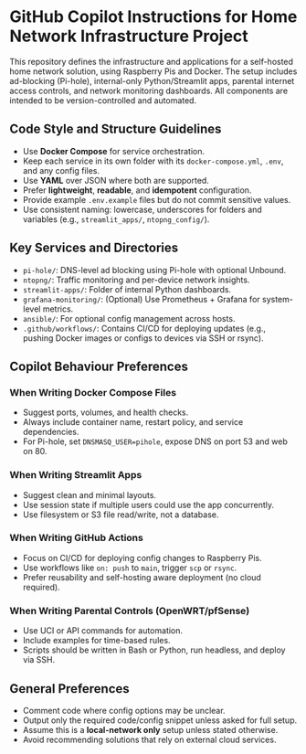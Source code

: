 # GitHub Copilot Instructions for Home Network Infrastructure Project

This repository defines the infrastructure and applications for a self-hosted home network solution, using Raspberry Pis and Docker. The setup includes ad-blocking (Pi-hole), internal-only Python/Streamlit apps, parental internet access controls, and network monitoring dashboards. All components are intended to be version-controlled and automated.

## Code Style and Structure Guidelines

- Use **Docker Compose** for service orchestration.
- Keep each service in its own folder with its `docker-compose.yml`, `.env`, and any config files.
- Use **YAML** over JSON where both are supported.
- Prefer **lightweight**, **readable**, and **idempotent** configuration.
- Provide example `.env.example` files but do not commit sensitive values.
- Use consistent naming: lowercase, underscores for folders and variables (e.g., `streamlit_apps/`, `ntopng_config/`).

## Key Services and Directories

- `pi-hole/`: DNS-level ad blocking using Pi-hole with optional Unbound.
- `ntopng/`: Traffic monitoring and per-device network insights.
- `streamlit-apps/`: Folder of internal Python dashboards.
- `grafana-monitoring/`: (Optional) Use Prometheus + Grafana for system-level metrics.
- `ansible/`: For optional config management across hosts.
- `.github/workflows/`: Contains CI/CD for deploying updates (e.g., pushing Docker images or configs to devices via SSH or rsync).

## Copilot Behaviour Preferences

### When Writing Docker Compose Files
- Suggest ports, volumes, and health checks.
- Always include container name, restart policy, and service dependencies.
- For Pi-hole, set `DNSMASQ_USER=pihole`, expose DNS on port 53 and web on 80.

### When Writing Streamlit Apps
- Suggest clean and minimal layouts.
- Use session state if multiple users could use the app concurrently.
- Use filesystem or S3 file read/write, not a database.

### When Writing GitHub Actions
- Focus on CI/CD for deploying config changes to Raspberry Pis.
- Use workflows like `on: push` to `main`, trigger `scp` or `rsync`.
- Prefer reusability and self-hosting aware deployment (no cloud required).

### When Writing Parental Controls (OpenWRT/pfSense)
- Use UCI or API commands for automation.
- Include examples for time-based rules.
- Scripts should be written in Bash or Python, run headless, and deploy via SSH.

## General Preferences

- Comment code where config options may be unclear.
- Output only the required code/config snippet unless asked for full setup.
- Assume this is a **local-network only** setup unless stated otherwise.
- Avoid recommending solutions that rely on external cloud services.

